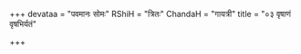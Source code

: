 +++
devataa = "पवमानः सोमः"
RShiH = "त्रितः"
ChandaH = "गायत्री"
title = "०३ वृषाणं वृषभिर्यतं"

+++
